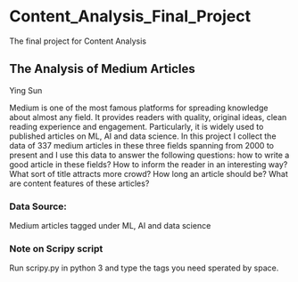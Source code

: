# Content_Analysis_Final_Project
The final project for Content Analysis

## The Analysis of Medium Articles
Ying Sun

Medium is one of the most famous platforms for spreading knowledge about almost any field. It provides readers with quality, original ideas, clean reading experience and engagement. Particularly, it is widely used to published articles on ML, AI and data science.
In this project I collect the data of 337 medium articles in these three fields spanning from 2000 to present and I use this data to answer the following questions: how to write a good article in these fields? How to inform the reader in an interesting way? What sort of title attracts more crowd? How long an article should be? What are content features of these articles?

### Data Source:
Medium articles tagged under ML, AI and data science

### Note on Scripy script
Run scripy.py in python 3 and type the tags you need
sperated by space.
